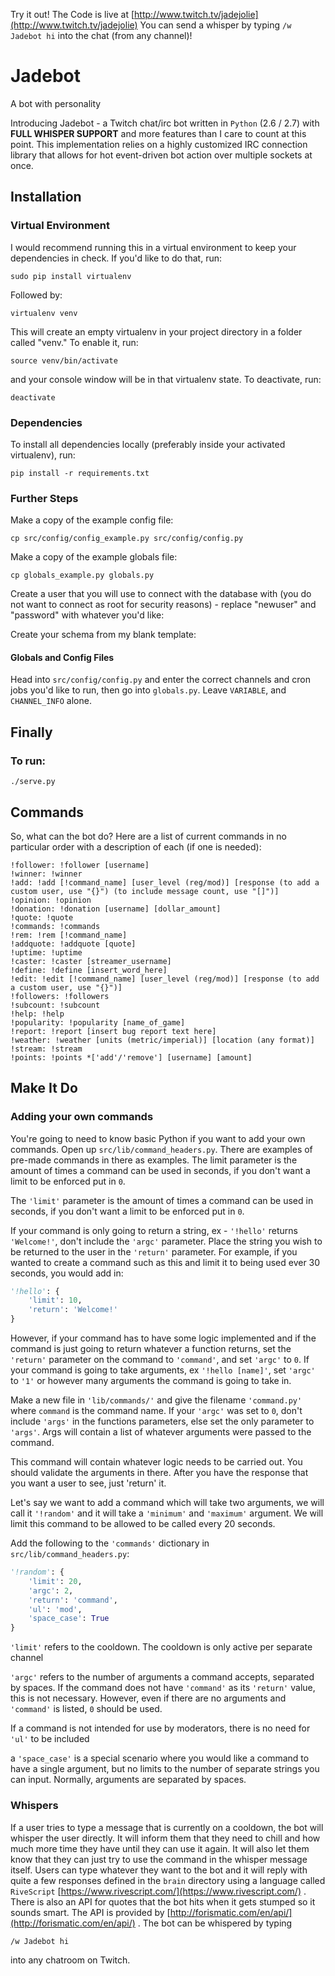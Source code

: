 Try it out! The Code is live at [http://www.twitch.tv/jadejolie](http://www.twitch.tv/jadejolie) You can send a whisper by typing `/w Jadebot hi` into the chat (from any channel)!

# Jadebot
A bot with personality

Introducing Jadebot - a Twitch chat/irc bot written in `Python` (2.6 / 2.7) with **FULL WHISPER SUPPORT** and more features than I care to count at this point. This implementation relies on a highly customized IRC connection library that allows for hot event-driven bot action over multiple sockets at once.

## Installation
### Virtual Environment
I would recommend running this in a virtual environment to keep your dependencies in check. If you'd like to do that, run:

```shell
sudo pip install virtualenv
```

Followed by:

```shell
virtualenv venv
```

This will create an empty virtualenv in your project directory in a folder called "venv." To enable it, run:

```shell
source venv/bin/activate
```

and your console window will be in that virtualenv state. To deactivate, run:

```shell
deactivate
```

### Dependencies
To install all dependencies locally (preferably inside your activated virtualenv), run:

```shell
pip install -r requirements.txt
```

### Further Steps
Make a copy of the example config file:

```shell
cp src/config/config_example.py src/config/config.py
```

Make a copy of the example globals file:

```shell
cp globals_example.py globals.py
```

Create a user that you will use to connect with the database with (you do not want to connect as root for security reasons) - replace "newuser" and "password" with whatever you'd like:

Create your schema from my blank template:

#### Globals and Config Files
Head into `src/config/config.py` and enter the correct channels and cron jobs you'd like to run, then go into `globals.py`. Leave `VARIABLE`, and `CHANNEL_INFO` alone.

## Finally
### To run:

```shell
./serve.py
```

## Commands
So, what can the bot do? Here are a list of current commands in no particular order with a description of each (if one is needed):

```
!follower: !follower [username]
!winner: !winner
!add: !add [!command_name] [user_level (reg/mod)] [response (to add a custom user, use "{}") (to include message count, use "[]")]
!opinion: !opinion
!donation: !donation [username] [dollar_amount]
!quote: !quote
!commands: !commands
!rem: !rem [!command_name]
!addquote: !addquote [quote]
!uptime: !uptime
!caster: !caster [streamer_username]
!define: !define [insert_word_here]
!edit: !edit [!command_name] [user_level (reg/mod)] [response (to add a custom user, use "{}")]
!followers: !followers
!subcount: !subcount
!help: !help
!popularity: !popularity [name_of_game]
!report: !report [insert bug report text here]
!weather: !weather [units (metric/imperial)] [location (any format)]
!stream: !stream
!points: !points *['add'/'remove'] [username] [amount]
```

## Make It Do
### Adding your own commands
You're going to need to know basic Python if you want to add your own commands. Open up `src/lib/command_headers.py`. There are examples of pre-made commands in there as examples. The limit parameter is the amount of times a command can be used in seconds, if you don't want a limit to be enforced put in `0`.

The `'limit'` parameter is the amount of times a command can be used in seconds, if you don't want a limit to be enforced put in `0`.

If your command is only going to return a string, ex - `'!hello'` returns `'Welcome!'`, don't include the `'argc'` parameter. Place the string you wish to be returned to the user in the `'return'` parameter. For example, if you wanted to create a command such as this and limit it to being used ever 30 seconds, you would add in:

```python
'!hello': {
    'limit': 10,
    'return': 'Welcome!'
}
```

However, if your command has to have some logic implemented and if the command is just going to return whatever a function returns, set the `'return'` parameter on the command to `'command'`, and set `'argc'` to `0`. If your command is going to take arguments, ex `'!hello [name]'`, set `'argc'` to `'1'` or however many arguments the command is going to take in.

Make a new file in `'lib/commands/'` and give the filename `'command.py'` where `command` is the command name. If your `'argc'` was set to `0`, don't include `'args'` in the functions parameters, else set the only parameter to `'args'`. Args will contain a list of whatever arguments were passed to the command.

This command will contain whatever logic needs to be carried out. You should validate the arguments in there. After you have the response that you want a user to see, just 'return' it.

Let's say we want to add a command which will take two arguments, we will call it `'!random'` and it will take a `'minimum'` and `'maximum'` argument. We will limit this command to be allowed to be called every 20 seconds.

Add the following to the `'commands'` dictionary in `src/lib/command_headers.py`:

```python
'!random': {
    'limit': 20,
    'argc': 2,
    'return': 'command',
    'ul': 'mod',
    'space_case': True
}
```

`'limit'` refers to the cooldown. The cooldown is only active per separate channel

`'argc'` refers to the number of arguments a command accepts, separated by spaces. If the command does not have `'command'` as its `'return'` value, this is not necessary. However, even if there are no arguments and `'command'` is listed, `0` should be used.

If a command is not intended for use by moderators, there is no need for `'ul'` to be included

a `'space_case'` is a special scenario where you would like a command to have a single argument, but no limits to the number of separate strings you can input. Normally, arguments are separated by spaces.

### Whispers
If a user tries to type a message that is currently on a cooldown, the bot will whisper the user directly. It will inform them that they need to chill and how much more time they have until they can use it again. It will also let them know that they can just try to use the command in the whisper message itself. Users can type whatever they want to the bot and it will reply with quite a few responses defined in the `brain` directory using a language called `RiveScript` [https://www.rivescript.com/](https://www.rivescript.com/) . There is also an API for quotes that the bot hits when it gets stumped so it sounds smart. The API is provided by [http://forismatic.com/en/api/](http://forismatic.com/en/api/) . The bot can be whispered by typing

```
/w Jadebot hi
```

into any chatroom on Twitch.
